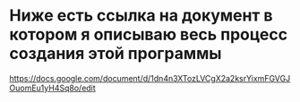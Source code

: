 #  Ниже есть ссылка на документ в котором я описываю весь процесс создания этой программы
https://docs.google.com/document/d/1dn4n3XTozLVCgX2a2ksrYixmFGVGJOuomEu1yH4Sq8o/edit
